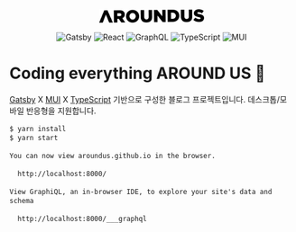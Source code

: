<div align="center">
  <img src="https://raw.githubusercontent.com/aroundus/aroundus/master/assets/images/logo.png" alt="aroundus" height="24" />
</div>
<p></p>
<div align="center">
  <img src="https://img.shields.io/badge/Gatsby-663399?&style=for-the-badge&logo=Gatsby&logoColor=white" alt="Gatsby" />
  <img src="https://img.shields.io/badge/React-20232A?style=for-the-badge&logo=React&logoColor=61DAFB" alt="React" />
  <img src="https://img.shields.io/badge/GraphQL-E10098?style=for-the-badge&logo=GraphQL&logoColor=white" alt="GraphQL" />
  <img src="https://img.shields.io/badge/TypeScript-007ACC?style=for-the-badge&logo=TypeScript&logoColor=white" alt="TypeScript" />
  <img src="https://img.shields.io/badge/MUI-007FFF?style=for-the-badge&logo=MUI&logoColor=white" alt="MUI" />
</div>

# Coding everything AROUND US 👋

[Gatsby](https://www.gatsbyjs.com/) X [MUI](https://mui.com/) X [TypeScript](https://www.typescriptlang.org/ko/) 기반으로 구성한 블로그 프로젝트입니다. 데스크톱/모바일 반응형을 지원합니다.

```shell
$ yarn install
$ yarn start

You can now view aroundus.github.io in the browser.

  http://localhost:8000/

View GraphiQL, an in-browser IDE, to explore your site's data and schema

  http://localhost:8000/___graphql
```






